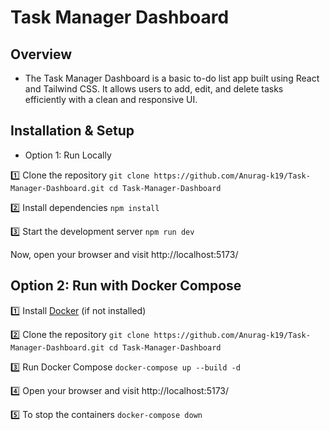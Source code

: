 # Task Manager Dashboard

## Overview
 - The Task Manager Dashboard is a basic to-do list app built using React and Tailwind CSS. It allows users to add, edit, and delete tasks efficiently with a clean and responsive UI.

## Installation & Setup
 - Option 1: Run Locally


1️⃣ Clone the repository
`git clone https://github.com/Anurag-k19/Task-Manager-Dashboard.git
cd Task-Manager-Dashboard
`


2️⃣ Install dependencies
`npm install`


3️⃣ Start the development server
`npm run dev
`

Now, open your browser and visit http://localhost:5173/



 ## Option 2: Run with Docker Compose

1️⃣ Install [Docker](https://docs.docker.com/engine/install/) (if not installed)


2️⃣ Clone the repository
`git clone https://github.com/Anurag-k19/Task-Manager-Dashboard.git
cd Task-Manager-Dashboard`


3️⃣ Run Docker Compose
`docker-compose up --build -d
`


4️⃣ Open your browser and visit http://localhost:5173/


5️⃣ To stop the containers
`docker-compose down
`
